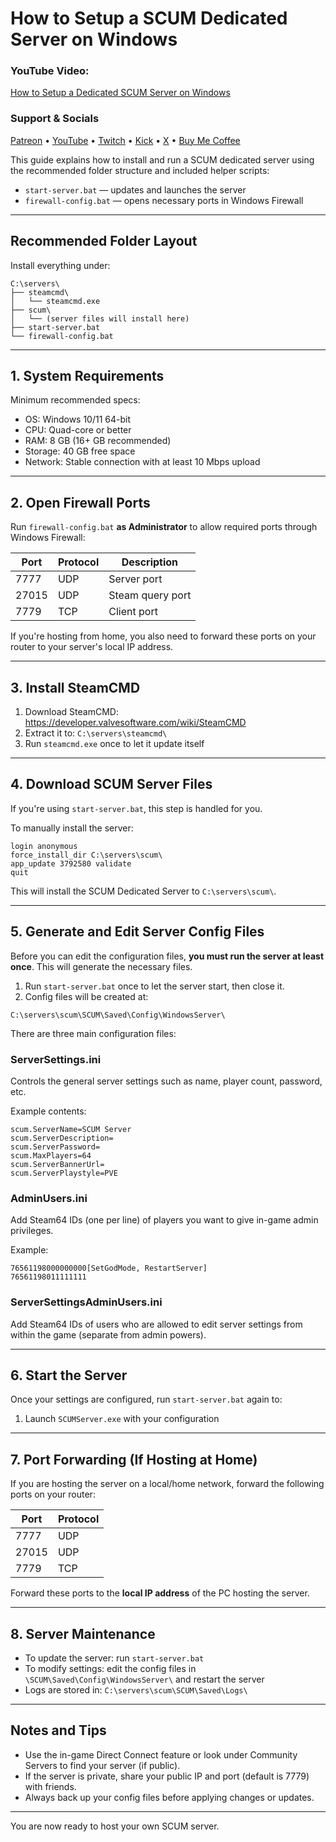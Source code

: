 # How to Setup a SCUM Dedicated Server on Windows

### YouTube Video:
[How to Setup a Dedicated SCUM Server on Windows](https://youtu.be/3px2NnXZuo8)

### Support & Socials
[Patreon](https://bit.ly/4e3Rdri) • 
[YouTube](https://bit.ly/4n35XuI) • 
[Twitch](https://urlshorter.net/vJVlqU) • 
[Kick](https://bit.ly/45lBUrX) • 
[X](https://urlshorter.net/ALeDhI) •
[Buy Me Coffee](https://bit.ly/BuyLucianCoffee)

This guide explains how to install and run a SCUM dedicated server using the recommended folder structure and included helper scripts:

- `start-server.bat` — updates and launches the server
- `firewall-config.bat` — opens necessary ports in Windows Firewall

---

## Recommended Folder Layout

Install everything under:

```
C:\servers\
├── steamcmd\
│   └── steamcmd.exe
├── scum\
│   └── (server files will install here)
├── start-server.bat
└── firewall-config.bat
```

---

## 1. System Requirements

Minimum recommended specs:

- OS: Windows 10/11 64-bit
- CPU: Quad-core or better
- RAM: 8 GB (16+ GB recommended)
- Storage: 40 GB free space
- Network: Stable connection with at least 10 Mbps upload

---

## 2. Open Firewall Ports

Run `firewall-config.bat` **as Administrator** to allow required ports through Windows Firewall:

| Port   | Protocol | Description          |
|--------|----------|----------------------|
| 7777   | UDP      | Server port          |
| 27015  | UDP      | Steam query port     |
| 7779   | TCP      | Client port          |

If you're hosting from home, you also need to forward these ports on your router to your server's local IP address.

---

## 3. Install SteamCMD

1. Download SteamCMD: https://developer.valvesoftware.com/wiki/SteamCMD  
2. Extract it to: `C:\servers\steamcmd\`  
3. Run `steamcmd.exe` once to let it update itself

---

## 4. Download SCUM Server Files

If you're using `start-server.bat`, this step is handled for you.

To manually install the server:

```
login anonymous
force_install_dir C:\servers\scum\
app_update 3792580 validate
quit
```

This will install the SCUM Dedicated Server to `C:\servers\scum\`.

---

## 5. Generate and Edit Server Config Files

Before you can edit the configuration files, **you must run the server at least once**. This will generate the necessary files.

1. Run `start-server.bat` once to let the server start, then close it.
2. Config files will be created at:

```
C:\servers\scum\SCUM\Saved\Config\WindowsServer\
```

There are three main configuration files:

### ServerSettings.ini

Controls the general server settings such as name, player count, password, etc.

Example contents:

```
scum.ServerName=SCUM Server
scum.ServerDescription=
scum.ServerPassword=
scum.MaxPlayers=64
scum.ServerBannerUrl=
scum.ServerPlaystyle=PVE
```

### AdminUsers.ini

Add Steam64 IDs (one per line) of players you want to give in-game admin privileges.

Example:

```
76561198000000000[SetGodMode, RestartServer]
76561198011111111
```

### ServerSettingsAdminUsers.ini

Add Steam64 IDs of users who are allowed to edit server settings from within the game (separate from admin powers).

---

## 6. Start the Server

Once your settings are configured, run `start-server.bat` again to:

1. Launch `SCUMServer.exe` with your configuration

---

## 7. Port Forwarding (If Hosting at Home)

If you are hosting the server on a local/home network, forward the following ports on your router:

| Port   | Protocol |
|--------|----------|
| 7777   | UDP      |
| 27015  | UDP      |
| 7779   | TCP      |

Forward these ports to the **local IP address** of the PC hosting the server.

---

## 8. Server Maintenance

- To update the server: run `start-server.bat`
- To modify settings: edit the config files in `\SCUM\Saved\Config\WindowsServer\` and restart the server
- Logs are stored in: `C:\servers\scum\SCUM\Saved\Logs\`

---

## Notes and Tips

- Use the in-game Direct Connect feature or look under Community Servers to find your server (if public).
- If the server is private, share your public IP and port (default is 7779) with friends.
- Always back up your config files before applying changes or updates.

---

You are now ready to host your own SCUM server.